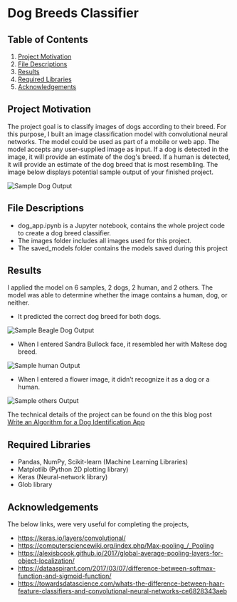 # Dog Breeds Classifier

## Table of Contents

1. [Project Motivation](#motivation)
2. [File Descriptions](#files)
3. [Results](#results)
4. [Required Libraries](#libraries)
5. [Acknowledgements](#acknowledgements)


## Project Motivation <a name="motivation"></a>

The project goal is to classify images of dogs according to their breed.
For this purpose, I built an image classification model with convolutional neural networks.
The model could be used as part of a mobile or web app. 
The model accepts any user-supplied image as input. 
If a dog is detected in the image, it will provide an estimate of the dog's breed. 
If a human is detected, it will provide an estimate of the dog breed that is most resembling. 
The image below displays potential sample output of your finished project.

![Sample Dog Output](images/sample_dog_output.png)


## File Descriptions <a name="files"></a>
- dog_app.ipynb is a Jupyter notebook, contains the whole project code to create a dog breed classifier.
- The images folder includes all images used for this project.
- The saved_models folder contains the models saved during this project

## Results <a name="results"></a>
I applied the model on 6 samples, 2 dogs, 2 human, and 2 others. 
The model was able to determine whether the image contains a human, dog, or neither. 
- It predicted the correct dog breed for both dogs.

![Sample Beagle Dog Output](images/sample_dog_2.PNG)

- When I entered Sandra Bullock face, it resembled her with Maltese dog breed.

![Sample human Output](images/sample_human_1.PNG)

- When I entered a flower image, it didn’t recognize it as a dog or a human.

![Sample others Output](images/sample_other_1.PNG)

The technical details of the project can be found on the this blog post  
[Write an Algorithm for a Dog Identification App](https://medium.com/@manar.alharbi.94/write-an-algorithm-for-a-dog-identification-app-cc453d2c63b1)

## Required Libraries <a name="libraries"></a>

- Pandas, NumPy, Scikit-learn (Machine Learning Libraries)
- Matplotlib (Python 2D plotting library)
- Keras (Neural-network library)
- Glob library 


## Acknowledgements <a name="acknowledgements"></a>

The below links, were very useful for completing the projects,
- https://keras.io/layers/convolutional/
- https://computersciencewiki.org/index.php/Max-pooling_/_Pooling
- https://alexisbcook.github.io/2017/global-average-pooling-layers-for-object-localization/
- https://dataaspirant.com/2017/03/07/difference-between-softmax-function-and-sigmoid-function/
- https://towardsdatascience.com/whats-the-difference-between-haar-feature-classifiers-and-convolutional-neural-networks-ce6828343aeb
